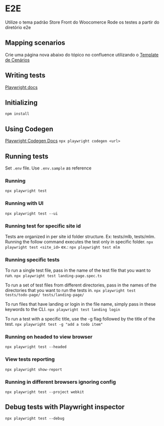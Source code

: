 # E2E

Utilize o tema padrão Store Front do Woocomerce
Rode os testes a partir do diretório e2e

## Mapping scenarios

Crie uma página nova abaixo do tópico no confluence utilizando o [Template de Cenários](https://mercadolibre.atlassian.net/wiki/spaces/PLU/pages/2493286807/Template+de+cen+rios+E2E)

## Writing tests
[Playwright docs](https://playwright.dev/docs/writing-tests)

## Initializing
`npm install`

## Using Codegen
[Playwright Codegen Docs](https://playwright.dev/docs/codegen-intro)
```npx playwright codegen <url>```

## Running tests
Set `.env` file.
Use `.env.sample` as reference

### Running
```npx playwright test```

### Running with UI
```npx playwright test --ui```

### Running test for specific site id
Tests are organized in per site id folder structure. Ex: tests/mlb, tests/mlm.
Running the follow command executes the test only in specific folder.
`npx playwright test <site_id>`
ex.:
`npx playwright test mlm`

### Running specific tests
To run a single test file, pass in the name of the test file that you want to run.
```npx playwright test landing-page.spec.ts```

To run a set of test files from different directories, pass in the names of the directories that you want to run the tests in.
```npx playwright test tests/todo-page/ tests/landing-page/```

To run files that have landing or login in the file name, simply pass in these keywords to the CLI.
```npx playwright test landing login```

To run a test with a specific title, use the -g flag followed by the title of the test.
```npx playwright test -g "add a todo item"```

### Running on headed to view browser
```npx playwright test --headed```

### View tests reporting
```npx playwright show-report```

### Running in different browsers ignoring config
```npx playwright test --project webkit```

## Debug tests with Playwright inspector
```npx playwright test --debug```
